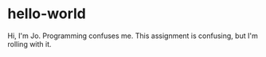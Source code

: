 hello-world
===========

Hi, I'm Jo. Programming confuses me. This assignment is confusing, but I'm rolling with it. 
